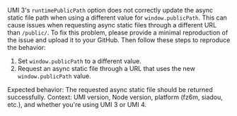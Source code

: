 UMI 3's `runtimePublicPath` option does not correctly update the async static file path when using a different value for `window.publicPath`. This can cause issues when requesting async static files through a different URL than `/public/`.
To fix this problem, please provide a minimal reproduction of the issue and upload it to your GitHub. Then follow these steps to reproduce the behavior:

1. Set `window.publicPath` to a different value.
2. Request an async static file through a URL that uses the new `window.publicPath` value.

Expected behavior: The requested async static file should be returned successfully.
Context: UMI version, Node version, platform (fz6m, siadou, etc.), and whether you're using UMI 3 or UMI 4.
